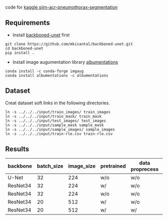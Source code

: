 code for [kaggle siim-acr-pneumothorax-segmentation](https://www.kaggle.com/c/siim-acr-pneumothorax-segmentation)

## Requirements
* Install [backboned-unet](https://github.com/mkisantal/backboned-unet) first
```
git clone https://github.com/mkisantal/backboned-unet.git
cd backboned-unet
pip install .
```
* Install image augumentation library [albumentations](https://github.com/albu/albumentations)
```
conda install -c conda-forge imgaug
conda install albumentations -c albumentations
```

## Dataset
Creat dataset soft links in the following directories.
```
ln -s ../../../input/train_images/ train_images
ln -s ../../../input/train_mask/ train_mask
ln -s ../../../input/test_images/ test_images
ln -s ../../../input/sample_mask sample_mask
ln -s ../../../input/sample_images/ sample_images
ln -s ../../../input/train-rle.csv train-rle.csv
```

## Results
|backbone|batch_size|image_size|pretrained|data proprecess|lr|score|
|--|--|--|--|--|--|--|
|U-Net|32|224|w/o|w/o|random|0.7019|
|ResNet34|32|224|w/|w/o|random|0.7172|
|ResNet34|32|224|w/o|w/o|random|0.7295|
|ResNet34|20|512|w/|w/o|random|0.7508|
|ResNet34|20|512|w/|w/|random|0.7603|